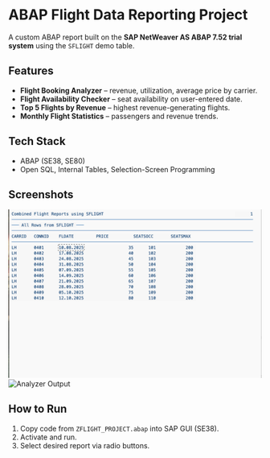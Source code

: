 # ABAP Flight Data Reporting Project

A custom ABAP report built on the **SAP NetWeaver AS ABAP 7.52 trial system** using the `SFLIGHT` demo table.

## Features
- **Flight Booking Analyzer** – revenue, utilization, average price by carrier.
- **Flight Availability Checker** – seat availability on user-entered date.
- **Top 5 Flights by Revenue** – highest revenue-generating flights.
- **Monthly Flight Statistics** – passengers and revenue trends.

## Tech Stack
- ABAP (SE38, SE80)
- Open SQL, Internal Tables, Selection-Screen Programming

## Screenshots
![Selection Screen](images/All_rows.png)
![Analyzer Output](screenshots/02_output_analyzer.png)

## How to Run
1. Copy code from `ZFLIGHT_PROJECT.abap` into SAP GUI (SE38).
2. Activate and run.
3. Select desired report via radio buttons.
